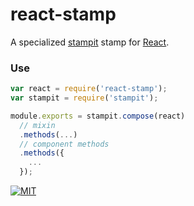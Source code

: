 # react-stamp
A specialized [stampit](https://github.com/ericelliott/stampit) stamp for [React](https://github.com/facebook/react).

### Use
```js
var react = require('react-stamp');
var stampit = require('stampit');

module.exports = stampit.compose(react)
  // mixin
  .methods(...)
  // component methods
  .methods({
    ...
  });
```

[![MIT](https://img.shields.io/badge/license-MIT-blue.svg)](http://troutowicz.mit-license.org)

